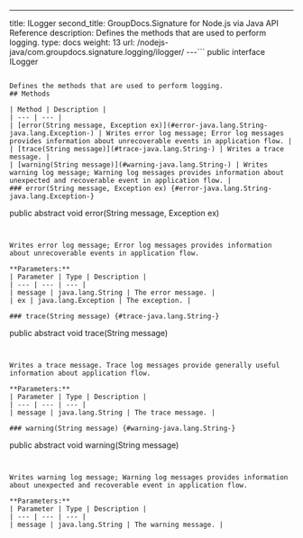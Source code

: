 ---
title: ILogger
second_title: GroupDocs.Signature for Node.js via Java API Reference
description: Defines the methods that are used to perform logging.
type: docs
weight: 13
url: /nodejs-java/com.groupdocs.signature.logging/ilogger/
---```
public interface ILogger
```

Defines the methods that are used to perform logging.
## Methods

| Method | Description |
| --- | --- |
| [error(String message, Exception ex)](#error-java.lang.String-java.lang.Exception-) | Writes error log message; Error log messages provides information about unrecoverable events in application flow. |
| [trace(String message)](#trace-java.lang.String-) | Writes a trace message. |
| [warning(String message)](#warning-java.lang.String-) | Writes warning log message; Warning log messages provides information about unexpected and recoverable event in application flow. |
### error(String message, Exception ex) {#error-java.lang.String-java.lang.Exception-}
```
public abstract void error(String message, Exception ex)
```


Writes error log message; Error log messages provides information about unrecoverable events in application flow.

**Parameters:**
| Parameter | Type | Description |
| --- | --- | --- |
| message | java.lang.String | The error message. |
| ex | java.lang.Exception | The exception. |

### trace(String message) {#trace-java.lang.String-}
```
public abstract void trace(String message)
```


Writes a trace message. Trace log messages provide generally useful information about application flow.

**Parameters:**
| Parameter | Type | Description |
| --- | --- | --- |
| message | java.lang.String | The trace message. |

### warning(String message) {#warning-java.lang.String-}
```
public abstract void warning(String message)
```


Writes warning log message; Warning log messages provides information about unexpected and recoverable event in application flow.

**Parameters:**
| Parameter | Type | Description |
| --- | --- | --- |
| message | java.lang.String | The warning message. |

